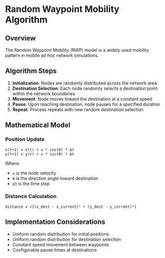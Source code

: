 # Random Waypoint Mobility Algorithm

## Overview

The Random Waypoint Mobility (RWP) model is a widely used mobility pattern in mobile ad hoc network simulations.

## Algorithm Steps

1. **Initialization**: Nodes are randomly distributed across the network area
2. **Destination Selection**: Each node randomly selects a destination point within the network boundaries
3. **Movement**: Node moves toward the destination at a constant speed
4. **Pause**: Upon reaching destination, node pauses for a specified duration
5. **Repeat**: Process repeats with new random destination selection

## Mathematical Model

### Position Update

```
x(t+1) = x(t) + v * cos(θ) * Δt
y(t+1) = y(t) + v * sin(θ) * Δt
```

Where:
- `v` is the node velocity
- `θ` is the direction angle toward destination
- `Δt` is the time step

### Distance Calculation

```
distance = √[(x_dest - x_current)² + (y_dest - y_current)²]
```

## Implementation Considerations

- Uniform random distribution for initial positions
- Uniform random distribution for destination selection
- Constant speed movement between waypoints
- Configurable pause times at destinations 